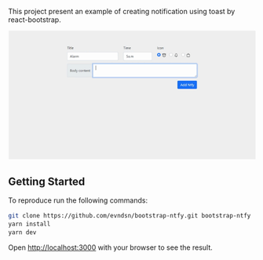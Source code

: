 This project present an example of creating notification using toast by react-bootstrap.

 [![Project Demo](https://github.com/evndsn/bootstrap-ntfy/blob/main/public/demo.gif)](https://github.com/evndsn/bootstrap-ntfy/blob/main/public/demo.mp4)

## Getting Started

To reproduce run the following commands:

```bash
git clone https://github.com/evndsn/bootstrap-ntfy.git bootstrap-ntfy
yarn install
yarn dev
```

Open [http://localhost:3000](http://localhost:3000) with your browser to see the result.
